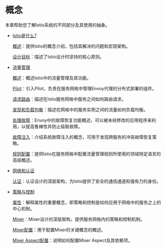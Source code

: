 # 概念

本章帮助您了解Istio系统的不同部分及其使用的抽象。

- [Istio是什么?](what-is-istio/index.md)

  [概述](what-is-istio/overview.md)：提供Istio的概念介绍，包括其解决的问题和宏观架构。

  [设计目标](what-is-istio/goals.md)：描述了Istio设计时坚持的核心原则。

- [流量管理](traffic-management/index.md)

  [概述](traffic-management/overview.md)：概述Istio中的流量管理及其功能。

  [Pilot](traffic-management/pilot.md)：引入Pilot，负责在服务网格中管理Envoy代理的分布式部署的组件。

  [请求路由](traffic-management/request-routing.md)：描述在Istio服务网格中服务之间如何路由请求。

  [发现和负载均衡](traffic-management/load-balancing.md)：描述在网格中的服务实例之间的流量如何负载均衡。

  [处理故障](traffic-management/handling-failures.md)：Envoy中的故障恢复功能概述，可以被未经修改的应用程序来利用，以提高鲁棒性并防止级联故障。

  [故障注入](traffic-management/fault-injection.md)：介绍系统故障注入的概念，可用于发现跨服务的冲突故障恢复策略。

  [规则配置](traffic-management/rules-configuration.md)：提供Istio在服务网格中配置流量管理规则所使用的领域特定语言的高级概述。

- [网络和认证](network-and-auth/index.md)

  [认证](network-and-auth/auth.md)：认证设计的深层架构，为Istio提供了安全的通信通道和强有力的身份。

- [策略与控制](policy-and-control/index.md)

  [属性](policy-and-control/attributes.md)：解释属性的重要概念，即策略和控制是如何应用于网格中的服务之上的中心机制。

  [Mixer](policy-and-control/mixer.md)：Mixer设计的深层架构，提供服务网格内的策略和控制机制。

  [Mixer配置](policy-and-control/mixer-config.md)：用于配置Mixer的关键概念的概述。

  [Mixer Aspect配置](policy-and-control/mixer-aspect-config.md)：说明如何配置Mixer Aspect及其依赖项。